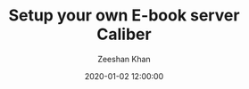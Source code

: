 ---
title:  "Setup your own E-book server Caliber"
date:   2020-01-02 12:00:00
categories: diy
author: "Zeeshan Khan"
tags: ["caliber", "raspberry-pi"]
---